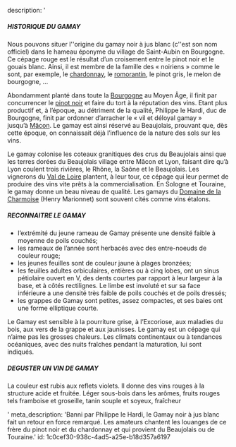 description: '<h5>HISTORIQUE DU GAMAY<br></h5><p>Nous pouvons situer l''origine du gamay noir à jus blanc (c''est son nom officiel) dans le hameau éponyme du village de Saint-Aubin en Bourgogne. Ce cépage rouge est le résultat d’un croisement entre le pinot noir et le gouais blanc. Ainsi, il est membre de la famille des « noiriens » comme le sont, par exemple, le&nbsp;<a href="/fr/grape/chardonnay/">chardonnay</a>, le&nbsp;<a href="/fr/grape/romorantin/">romorantin</a>, le pinot gris, le melon de bourgogne, …</p><p>Abondamment planté dans toute la&nbsp;<a href="/fr/region/bourgogne">Bourgogne</a>&nbsp;au Moyen Âge, il finit par concurrencer le&nbsp;<a href="/fr/grape/pinot-noir/">pinot noir</a>&nbsp;et faire du tort à la réputation des vins. Etant plus productif et, à l’époque, au détriment de la qualité, Philippe le Hardi, duc de Bourgogne, finit par ordonner d’arracher le « vil et déloyal gamay » jusqu’à&nbsp;<a href="/fr/region/maconnais/">Mâcon</a>. Le gamay est ainsi réservé au Beaujolais, prouvant que, dès cette époque, on connaissait déjà l’influence de la nature des sols sur les vins.</p><p>Le gamay colonise les coteaux granitiques des crus du Beaujolais ainsi que les terres dorées du Beaujolais village entre Mâcon et Lyon, faisant dire qu’à Lyon coulent trois rivières, le Rhône, la Saône et le Beaujolais. Les vignerons du&nbsp;<a href="/fr/region/loire/">Val de Loire</a>&nbsp;plantent, à leur tour, ce cépage qui leur permet de produire des vins vite prêts à la commercialisation. En Sologne et Touraine, le gamay donne un beau niveau de qualité. Les gamays du&nbsp;<a href="/fr/estate/domaine-de-la-charmoise">Domaine de la Charmoise</a> (Henry Marionnet) sont souvent cités comme vins étalons.</p><h5>RECONNAITRE LE GAMAY</h5><ul><li>l’extrémité du jeune rameau de Gamay présente une densité faible à moyenne de poils couchés;</li><li>les rameaux de l’année sont herbacés avec des entre-noeuds de couleur rouge;</li><li>les jeunes feuilles sont de couleur jaune à plages bronzées;</li><li>les feuilles adultes orbiculaires, entières ou à cinq lobes, ont un sinus pétiolaire ouvert en V, des dents courtes par rapport à leur largeur à la base, et à côtés rectilignes. Le limbe est involuté et sur sa face inférieure a une densité très faible de poils couchés et de poils dressés;</li><li>les grappes de Gamay sont petites, assez compactes, et ses baies ont une forme elliptique courte.</li></ul><p>Le Gamay est sensible à la pourriture grise, à l’Excoriose, aux maladies du bois, aux vers de la grappe et aux jaunisses. Le gamay est un cépage qui n’aime pas les grosses chaleurs. Les climats continentaux ou à tendances océaniques, avec des nuits fraîches pendant la maturation, lui sont indiqués.</p><h5>DEGUSTER UN VIN DE GAMAY</h5><p>La couleur est rubis aux reflets violets. Il donne des vins rouges à la structure acide et fruitée. Léger sous-bois dans les arômes, fruits rouges tels framboise et groseille, tanin souple et soyeux, fraîcheur</p>'
meta_description: 'Banni par Philippe le Hardi, le Gamay noir à jus blanc fait un retour en force remarqué. Les amateurs chantent les louanges de ce frère du pinot noir et du chardonnay et qui provient du Beaujolais ou de Touraine.'
id: 1c0cef30-938c-4ad5-a25e-b18d357a6197
